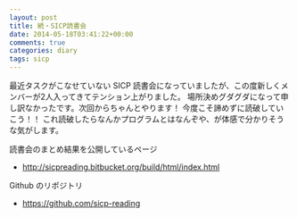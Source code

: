 ```yaml
---
layout: post
title: 続・SICP読書会
date: 2014-05-18T03:41:22+00:00
comments: true
categories: diary
tags: sicp
---
```


最近タスクがこなせていない SICP 読書会になっていましたが、この度新しくメンバーが2人入ってきてテンション上がりました。
場所決めグダグダになって申し訳なかったです。次回からちゃんとやります！
今度こそ諦めずに読破していこう！！
これ読破したらなんかプログラムとはなんぞや、が体感で分かりそうな気がします。

読書会のまとめ結果を公開しているページ

- http://sicpreading.bitbucket.org/build/html/index.html

Github のリポジトリ

- https://github.com/sicp-reading
